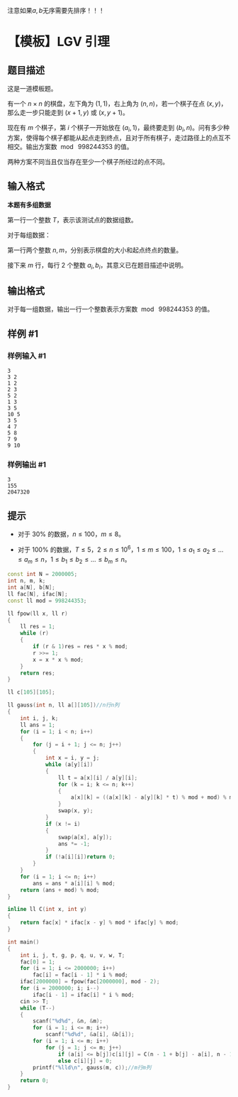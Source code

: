 注意如果$a,b$无序需要先排序！！！

# 【模板】LGV 引理

## 题目描述

这是一道模板题。

有一个 $n\times n$ 的棋盘，左下角为 $(1,1)$，右上角为 $(n,n)$，若一个棋子在点 $(x,y)$，那么走一步只能走到 $(x+1,y)$ 或 $(x,y+1)$。

现在有 $m$ 个棋子，第 $i$ 个棋子一开始放在 $(a_i,1)$，最终要走到 $(b_i,n)$。问有多少种方案，使得每个棋子都能从起点走到终点，且对于所有棋子，走过路径上的点互不相交。输出方案数 $\bmod\ 998244353$ 的值。

两种方案不同当且仅当存在至少一个棋子所经过的点不同。

## 输入格式

**本题有多组数据**

第一行一个整数 $T$，表示该测试点的数据组数。

对于每组数据：

第一行两个整数 $n,m$，分别表示棋盘的大小和起点终点的数量。

接下来 $m$ 行，每行 $2$ 个整数 $a_i,b_i$，其意义已在题目描述中说明。

## 输出格式

对于每一组数据，输出一行一个整数表示方案数 $\bmod\ 998244353$ 的值。

## 样例 #1

### 样例输入 #1

```
3
3 2
1 2
2 3
5 2
1 3
3 5
10 5
3 5
4 7
5 8
7 9
9 10
```

### 样例输出 #1

```
3
155
2047320
```

## 提示

- 对于 $30\%$ 的数据，$n\leq 100$，$m\leq 8$。 

- 对于 $100\%$ 的数据，$T\leq5$，$2\leq n\leq10^6$，$1\leq m\leq100$，$1\leq a_1\leq a_2\leq \dots\leq a_m\leq n$，$1\leq b_1\leq b_2\leq \dots\leq b_m\leq n$。

```c++
const int N = 2000005;
int n, m, k;
int a[N], b[N];
ll fac[N], ifac[N];
const ll mod = 998244353;

ll fpow(ll x, ll r)
{
    ll res = 1;
    while (r)
    {
        if (r & 1)res = res * x % mod;
        r >>= 1;
        x = x * x % mod;
    }
    return res;
}

ll c[105][105];

ll gauss(int n, ll a[][105])//n行n列
{
    int i, j, k;
    ll ans = 1;
    for (i = 1; i < n; i++)
    {
        for (j = i + 1; j <= n; j++)
        {
            int x = i, y = j;
            while (a[y][i])
            {
                ll t = a[x][i] / a[y][i];
                for (k = i; k <= n; k++)
                {
                    a[x][k] = ((a[x][k] - a[y][k] * t) % mod + mod) % mod;
                }
                swap(x, y);
            }
            if (x != i)
            {
                swap(a[x], a[y]);
                ans *= -1;
            }
            if (!a[i][i])return 0;
        }
    }
    for (i = 1; i <= n; i++)
        ans = ans * a[i][i] % mod;
    return (ans + mod) % mod;
}

inline ll C(int x, int y)
{
    return fac[x] * ifac[x - y] % mod * ifac[y] % mod;
}

int main()
{
    int i, j, t, g, p, q, u, v, w, T;
    fac[0] = 1;
    for (i = 1; i <= 2000000; i++)
        fac[i] = fac[i - 1] * i % mod;
    ifac[2000000] = fpow(fac[2000000], mod - 2);
    for (i = 2000000; i; i--)
        ifac[i - 1] = ifac[i] * i % mod;
    cin >> T;
    while (T--)
    {
        scanf("%d%d", &n, &m);
        for (i = 1; i <= m; i++)
            scanf("%d%d", &a[i], &b[i]);
        for (i = 1; i <= m; i++)
            for (j = 1; j <= m; j++)
                if (a[i] <= b[j])c[i][j] = C(n - 1 + b[j] - a[i], n - 1);
                else c[i][j] = 0;
        printf("%lld\n", gauss(m, c));//m行m列
    }
    return 0;
}
```

